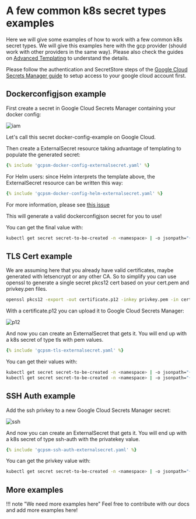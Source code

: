 # A few common k8s secret types examples

Here we will give some examples of how to work with a few common k8s secret types. We will give this examples here with the gcp provider (should work with other providers in the same way). Please also check the guides on [Advanced Templating](guides-templating.md) to understand the details.

Please follow the authentication and SecretStore steps of the [Google Cloud Secrets Manager guide](provider-google-secrets-manager.md) to setup access to your google cloud account first.


## Dockerconfigjson example

First create a secret in Google Cloud Secrets Manager containing your docker config:

![iam](./pictures/screenshot_docker_config_json_example.png)

Let's call this secret docker-config-example on Google Cloud.

Then create a ExternalSecret resource taking advantage of templating to populate the generated secret:

```yaml
{% include 'gcpsm-docker-config-externalsecret.yaml' %}
```

For Helm users: since Helm interprets the template above, the ExternalSecret resource can be written this way:

```yaml
{% include 'gcpsm-docker-config-helm-externalsecret.yaml' %}
```

For more information, please see [this issue](https://github.com/helm/helm/issues/2798)

This will generate a valid dockerconfigjson secret for you to use!

You can get the final value with:

```bash
kubectl get secret secret-to-be-created -n <namespace> | -o jsonpath="{.data\.dockerconfigjson}" | base64 -d
```

## TLS Cert example

We are assuming here that you already have valid certificates, maybe generated with letsencrypt or any other CA. So to simplify you can use openssl to generate a single secret pkcs12 cert based on your cert.pem and privkey.pen files.

```bash
openssl pkcs12 -export -out certificate.p12 -inkey privkey.pem -in cert.pem
```

With a certificate.p12 you can upload it to Google Cloud Secrets Manager:

![p12](./pictures/screenshot_ssl_certificate_p12_example.png)

And now you can create an ExternalSecret that gets it. You will end up with a k8s secret of type tls with pem values.

```yaml
{% include 'gcpsm-tls-externalsecret.yaml' %}
```

You can get their values with:

```bash
kubectl get secret secret-to-be-created -n <namespace> | -o jsonpath="{.data.tls\.crt}" | base64 -d
kubectl get secret secret-to-be-created -n <namespace> | -o jsonpath="{.data.tls\.key}" | base64 -d
```


## SSH Auth example

Add the ssh privkey to a new Google Cloud Secrets Manager secret:

![ssh](./pictures/screenshot_ssh_privkey_example.png)

And now you can create an ExternalSecret that gets it. You will end up with a k8s secret of type ssh-auth with the privatekey value.

```yaml
{% include 'gcpsm-ssh-auth-externalsecret.yaml' %}
```

You can get the privkey value with:

```bash
kubectl get secret secret-to-be-created -n <namespace> | -o jsonpath="{.data.ssh-privatekey}" | base64 -d
```

## More examples

!!! note "We need more examples here"
    Feel free to contribute with our docs and add more examples here!
